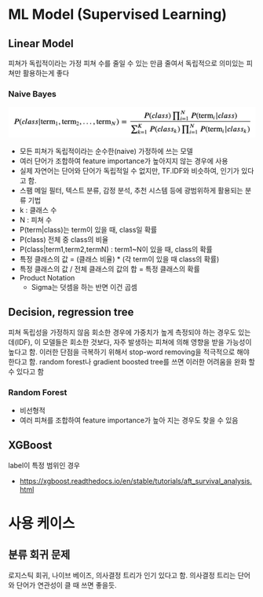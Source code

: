 # ML Model (Supervised Learning)

## Linear Model
피쳐가 독립적이라는 가정
피쳐 수를 줄일 수 있는 만큼 줄여서 독립적으로 의미있는 피쳐만 활용하는게 좋다 

### Naive Bayes
![img.png](img.png)
- 모든 피쳐가 독립적이라는 순수한(naive) 가정하에 쓰는 모델
- 여러 단어가 조합하여 feature importance가 높아지지 않는 경우에 사용
- 실제 자연어는 단어와 단어가 독립적일 수 없지만, TF.IDF와 비슷하여, 인기가 있다고 함.
- 스팸 메일 필터, 텍스트 분류, 감정 분석, 추천 시스템 등에 광범위하게 활용되는 분류 기법
- k : 클래스 수
- N : 피쳐 수
- P(term|class)는 term이 있을 때, class일 확률
- P(class) 전체 중 class의 비율
- P(class|term1,term2,termN) : term1~N이 있을 때, class의 확률
- 특정 클래스의 값 = (클래스 비율) * (각 term이 있을 때 class의 확률)
- 특정 클래스의 값 / 전체 클래스의 값의 합 = 특정 클래스의 확률
- Product Notation
  - Sigma는 덧셈을 하는 반면 이건 곱셈

## Decision, regression tree
피쳐 독립성을 가정하지 않음
회소한 경우에 가중치가 높게 측정되야 하는 경우도 있는데(IDF), 이 모델들은 회소한 것보다, 자주 발생하는 피쳐에 의해 영향을 받을 가능성이 높다고 함.
이러한 단점을 극복하기 위해서 stop-word removing을 적극적으로 해야 한다고 함.
random forest나 gradient boosted tree를 쓰면 이러한 어려움을 완화 할 수 있다고 함

### Random Forest
- 비선형적
- 여러 피쳐를 조합하여 feature importance가 높아 지는 경우도 찾을 수 있음

## XGBoost
label이 특정 범위인 경우
- https://xgboost.readthedocs.io/en/stable/tutorials/aft_survival_analysis.html

# 사용 케이스
## 분류 회귀 문제
로지스틱 회귀, 나이브 베이즈, 의사결정 트리가 인기 있다고 함.
의사결정 트리는 단어와 단어가 연관성이 클 때 쓰면 좋을듯.


